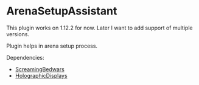 # ArenaSetupAssistant

This plugin works on 1.12.2 for now. Later I want to add support of multiple versions.

Plugin helps in arena setup process. 

Dependencies:
- [ScreamingBedwars](https://www.spigotmc.org/resources/bedwars.63714/)
- [HolographicDisplays](https://dev.bukkit.org/projects/holographic-displays/files/4701290)

